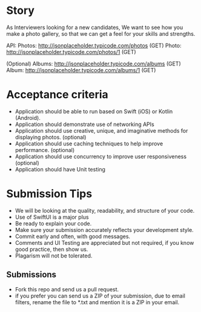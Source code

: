 Story
======
As Interviewers looking for a new candidates, We want to see how you make a photo gallery, so that we can get a feel for your skills and strengths.

API:
Photos: http://jsonplaceholder.typicode.com/photos (GET)
Photo: http://jsonplaceholder.typicode.com/photos/1 (GET)

(Optional)
Albums: http://jsonplaceholder.typicode.com/albums (GET) 
Album: http://jsonplaceholder.typicode.com/albums/1 (GET)

Acceptance criteria
=======================
* Application should be able to run based on Swift (iOS) or Kotlin (Android).
* Application should demonstrate use of networking APIs
* Application should use creative, unique, and imaginative methods for displaying photos. (optional)
* Application should use caching techniques to help improve performance. (optional)
* Application should use concurrency to improve user responsiveness (optional)
* Application should have Unit testing

Submission Tips
========================
* We will be looking at the quality, readability, and structure of your code.
* Use of SwiftUI is a major plus
* Be ready to explain your code.
* Make sure your submission accurately reflects your development style.
* Commit early and often, with good messages.
* Comments and UI Testing are appreciated but not required, if you know good practice, then show us.
* Plagarism will not be tolerated.



Submissions
---------------
* Fork this repo and send us a pull request.
* if you prefer you can send us a ZIP of your submission, due to email filters, rename the file to *.txt and mention it is a ZIP in your email.

